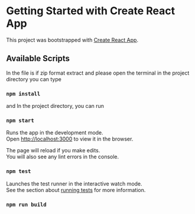 # Getting Started with Create React App

This project was bootstrapped with [Create React App](https://github.com/facebook/create-react-app).

## Available Scripts

In the file is if zip format extract and please open the terminal in the project directory you can type 
### `npm install`

and In the project directory, you can run 
### `npm start`

Runs the app in the development mode.\
Open [http://localhost:3000](http://localhost:3000) to view it in the browser.

The page will reload if you make edits.\
You will also see any lint errors in the console.

### `npm test`

Launches the test runner in the interactive watch mode.\
See the section about [running tests](https://facebook.github.io/create-react-app/docs/running-tests) for more information.

### `npm run build`


